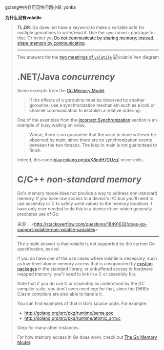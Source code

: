 golang中内存可见性问题小结_yonka















**为什么没有volatile**

> **TL;DR**: Go does not have a keyword to make a variable safe for multiple goroutines to write/read it. Use the `sync/atomic` package for that. Or better yet [Do not communicate by sharing memory; instead, share memory by communicating](http://blog.golang.org/share-memory-by-communicating).
>
> ------
>
> Two answers for the [two meanings of `volatile`](http://www.drdobbs.com/parallel/volatile-vs-volatile/212701484) ![volatile Ven diagram](https://kshttps0.wiz.cn/ks/note/view/89077880-eff4-11e0-a402-00237def97cc/07931014-80c3-4fd2-b38c-077138c733c0/index_files/311b9446-bc63-44cb-ad8a-98019cade16c.gif)
>
> # .NET/Java *concurrency*
>
> Some excerpts from the [Go Memory Model](http://golang.org/ref/mem).
>
> > If the effects of a goroutine must be observed by another goroutine, use a synchronization mechanism such as a lock or channel communication to establish a relative ordering.
>
> One of the examples from the [Incorrect Synchronization](http://golang.org/ref/mem#tmp_9) section is an example of busy waiting on value.
>
> > Worse, there is no guarantee that the write to done will ever be observed by main, since there are no synchronization events between the two threads. The loop in main is not guaranteed to finish.
>
> Indeed, this code([play.golang.org/p/K8ndH7DUzq](http://play.golang.org/p/K8ndH7DUzq)) never exits.
>
> # C/C++ *non-standard memory*
>
> Go's memory model does not provide a way to address non-standard memory. If you have raw access to a device's I/O bus you'll need to use assembly or C to safely write values to the memory locations. I have only ever needed to do this in a device driver which generally precludes use of Go.
>
> 来源： <<http://stackoverflow.com/questions/18491032/does-go-support-volatile-non-volatile-variables>>
>
>  
>
> 
>
> ------
>
> The simple answer is that volatile is not supported by the current Go specification, period.
>
> If you do have one of the use cases where volatile is necessary, such as low-level atomic memory access that is unsupported by [existing](http://golang.org/pkg/sync/) [packages](http://golang.org/pkg/sync/atomic/) in the standard library, or unbuffered access to hardware mapped memory, you'll need to link in a C or assembly file.
>
> Note that if you do use C or assembly as understood by the GC compiler suite, you don't even need cgo for that, since the [568]c C/asm compilers are also able to handle it.
>
> You can find examples of that in Go's source code. For example:
>
> - <http://golang.org/src/pkg/runtime/sema.goc>
> - <http://golang.org/src/pkg/runtime/atomic_arm.c>
>
> Grep for many other instances.
>
> For how memory access in Go does work, check out [The Go Memory Model](http://golang.org/pkg/sync/).









